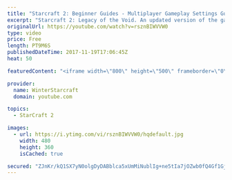 ```yaml
---
title: "Starcraft 2: Beginner Guides - Multiplayer Gameplay Settings Guide and Recommendations (Updated)"
excerpt: "Starcraft 2: Legacy of the Void. An updated version of the gameplay/controls and region settings guide for Legacy of the Void, going over the changes and reiterating my recommended settings, as well as the settings I use as a Grandmaster player.  Thanks for watching and hope you enjoy!  I am a Grandmasters"
originalUrl: https://youtube.com/watch?v=rsznBIWVVW0
type: video
price: Free
length: PT9M6S
publishedDateTime: 2017-11-19T17:06:45Z
heat: 50

featuredContent: "<iframe width=\"800\" height=\"500\" frameborder=\"0\" src=\"https://www.youtube.com/embed/rsznBIWVVW0\" allow=\"accelerometer; autoplay; encrypted-media; gyroscope; picture-in-picture\" allowfullscreen></iframe>"

provider:
  name: WinterStarcraft
  domain: youtube.com

topics:
  - StarCraft 2

images:
  - url: https://i.ytimg.com/vi/rsznBIWVVW0/hqdefault.jpg
    width: 480
    height: 360
    isCached: true

secured: "ZJnKr/kQ1SX7yN0olgDyDABblca5xUmMiNublIg+ne5tIa7jOZwb0fQ4Gf1GjkwnUrFrewayoYBlrNM6RE08WUZmoLSRESlmfJpQRdlE1SwA1/zWR5gXZ+7ozgUXWvwr8MJwLp0nRQ0PgRrt7tXsmrnnLctPe0PUY/nsHv0hBuELwuGqv5/2Au0CNkzIdKQ/GVblqMhIf5AiQ7OJwPeWAxg8ns5a+MSXZlqrC+0KCashnOy+uPU9x+oN+WYgYQf9WW2dMNg/s4qQr4fGB1H95xf9C1zUjE1aMfhR0HPXzB3GtNFn56cPK2lgIMrDFH3vJfYTwz5e2C/fqgK9OMlonpxaxkS3xsBGJktJGUDX4Dqos3pqG8tL5OkD/dUBty+18VYxpiZOQdlqYv37R9s5xwUmsEgQo8Cr2kSifB6/Bfk=;tJw2m4FUQYYwYc+9a+W1Dg=="
---
```


